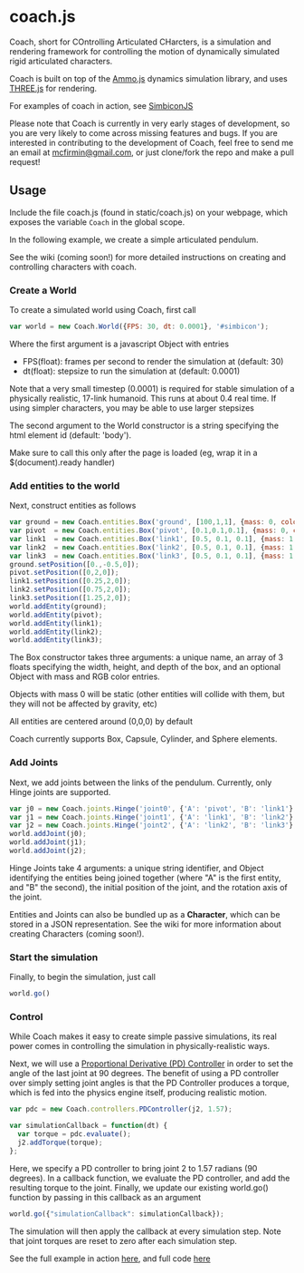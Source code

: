 # coach.js
Coach, short for COntrolling Articulated CHarcters, is a simulation and rendering framework for controlling the motion of dynamically simulated rigid articulated characters.

Coach is built on top of the [Ammo.js](https://github.com/kripken/ammo.js/) dynamics simulation library, and uses [THREE.js](http://threejs.org/) for rendering.

For examples of coach in action, see [SimbiconJS](http://mfirmin.github.io/SimbiconJS)

Please note that Coach is currently in very early stages of development, so you are very likely to come across missing features and bugs. If you are interested in contributing to the development of Coach, feel free to send me an email at mcfirmin@gmail.com, or just clone/fork the repo and make a pull request!

## Usage

Include the file coach.js (found in static/coach.js) on your webpage, which exposes the variable ```Coach``` in the global scope.

In the following example, we create a simple articulated pendulum.

See the wiki (coming soon!) for more detailed instructions on creating and controlling characters with coach.

### Create a World

To create a simulated world using Coach, first call

```javascript
var world = new Coach.World({FPS: 30, dt: 0.0001}, '#simbicon');
```
Where the first argument is a javascript Object with entries

- FPS(float): frames per second to render the simulation at (default: 30)
- dt(float):  stepsize to run the simulation at (default: 0.0001)

Note that a very small timestep (0.0001) is required for stable simulation of a physically realistic, 17-link humanoid. This runs at about 0.4 real time. If using simpler characters, you may be able to use larger stepsizes

The second argument to the World constructor is a string specifying the html element id (default: 'body').

Make sure to call this only after the page is loaded (eg, wrap it in a $(document).ready handler)

### Add entities to the world

Next, construct entities as follows

```javascript
var ground = new Coach.entities.Box('ground', [100,1,1], {mass: 0, color: [100,100,100]});
var pivot  = new Coach.entities.Box('pivot', [0.1,0.1,0.1], {mass: 0, color: [255,0,0]});
var link1  = new Coach.entities.Box('link1', [0.5, 0.1, 0.1], {mass: 1, color: [0,255,0]});
var link2  = new Coach.entities.Box('link2', [0.5, 0.1, 0.1], {mass: 1, color: [0,0,255]});
var link3  = new Coach.entities.Box('link3', [0.5, 0.1, 0.1], {mass: 1, color: [0,255,255]});
ground.setPosition([0.,-0.5,0]);
pivot.setPosition([0,2,0]);
link1.setPosition([0.25,2,0]);
link2.setPosition([0.75,2,0]);
link3.setPosition([1.25,2,0]);
world.addEntity(ground);
world.addEntity(pivot);
world.addEntity(link1);
world.addEntity(link2);
world.addEntity(link3);
```
The Box constructor takes three arguments: a unique name, an array of 3 floats specifying the width, height, and depth of the box, and an optional Object with mass and RGB color entries. 

Objects with mass 0 will be static (other entities will collide with them, but they will not be affected by gravity, etc)

All entities are centered around (0,0,0) by default

Coach currently supports Box, Capsule, Cylinder, and Sphere elements.

### Add Joints

Next, we add joints between the links of the pendulum. Currently, only Hinge joints are supported.

```javascript
var j0 = new Coach.joints.Hinge('joint0', {'A': 'pivot', 'B': 'link1'}, [0,2,0], [0,0,1]);
var j1 = new Coach.joints.Hinge('joint1', {'A': 'link1', 'B': 'link2'}, [0.5,2,0], [0,0,1]);
var j2 = new Coach.joints.Hinge('joint2', {'A': 'link2', 'B': 'link3'}, [1.0,2,0], [0,0,1]);
world.addJoint(j0);
world.addJoint(j1);
world.addJoint(j2);
```

Hinge Joints take 4 arguments: a unique string identifier, and Object identifying  the entities being joined together (where "A" is the first entity, and "B" the second), the initial position of the joint, and the rotation axis of the joint.

Entities and Joints can also be bundled up as a __Character__, which can be stored in a JSON representation. See the wiki for more information about creating Characters (coming soon!).

### Start the simulation

Finally, to begin the simulation, just call

```javascript
world.go()
```

### Control

While Coach makes it easy to create simple passive simulations, its real power comes in controlling the simulation in physically-realistic ways.

Next, we will use a [Proportional Derivative (PD) Controller](https://en.wikipedia.org/wiki/PID_controller) in order to set the angle of the last joint at 90 degrees. The benefit of using a PD controller over simply setting joint angles is that the PD Controller produces a torque, which is fed into the physics engine itself, producing realistic motion.

```javascript
var pdc = new Coach.controllers.PDController(j2, 1.57);

var simulationCallback = function(dt) {
  var torque = pdc.evaluate();
  j2.addTorque(torque);
};
```

Here, we specify a PD controller to bring joint 2 to 1.57 radians (90 degrees). In a callback function, we evaluate the PD controller, and add the resulting torque to the joint. Finally, we update our existing world.go() function by passing in this callback as an argument

```javascript
world.go({"simulationCallback": simulationCallback});
```

The simulation will then apply the callback at every simulation step. Note that joint torques are reset to zero after each simulation step.

See the full example in action [here](http://mfirmin.github.io/coach.js/), and full code [here](https://github.com/mfirmin/coach.js/blob/gh-pages/index.html)
